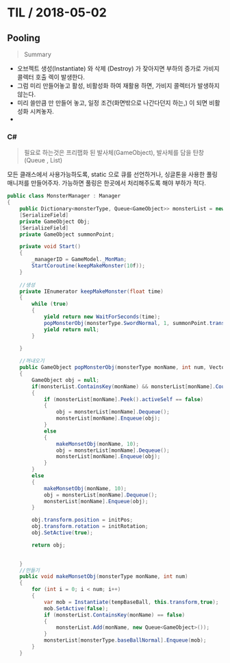 # TIL   / 2018-05-02

## Pooling

> Summary
-  오브젝트 생성(Instantiate) 와 삭제 (Destroy) 가 잦아지면 부하의 증가로 가비지 콜렉터 호출 렉이 발생한다.
-  그럼 미리 만들어놓고 활성, 비활성화 하여 재활용 하면, 가비지 콜렉터가 발생하지 않는다.
-  미리 쓸만큼 만 만들어 놓고, 일정 조건(화면밖으로 나간다던지 하는,) 이 되면 비활성화 시켜놓자.
-

### C#
> 필요로 하는것은 프리팹화 된 발사체(GameObject), 발사체를 담을 탄창(Queue , List)

모든 클래스에서 사용가능하도록, static 으로 큐를 선언하거나, 싱글톤을 사용한 풀링매니저를 만들어주자.
가능하면 풀링은 한곳에서 처리해주도록 해야 부하가 적다.

```cs
public class MonsterManager : Manager
{
    public Dictionary<monsterType, Queue<GameObject>> monsterList = new Dictionary<monsterType, Queue<GameObject>>();
    [SerializeField]
    private GameObject Obj;
    [SerializeField]
    private GameObject summonPoint;

    private void Start()
    {
        _managerID = GameModel._MonMan;
        StartCoroutine(keepMakeMonster(10f));
    }
    
    //생성
    private IEnumerator keepMakeMonster(float time)
    {
        while (true)
        {
            yield return new WaitForSeconds(time);
            popMonsterObj(monsterType.SwordNormal, 1, summonPoint.transform.position, Quaternion.identity);
            yield return null;
        }

    }
   
    //꺼내오기
    public GameObject popMonsterObj(monsterType monName, int num, Vector3 initPos, Quaternion initRotation)
    {
        GameObject obj = null;
        if(monsterList.ContainsKey(monName) && monsterList[monName].Count !=0)
        {
            if (monsterList[monName].Peek().activeSelf == false)
            {
                obj = monsterList[monName].Dequeue();
                monsterList[monName].Enqueue(obj);
            }
            else
            {
                makeMonsetObj(monName, 10);
                obj = monsterList[monName].Dequeue();
                monsterList[monName].Enqueue(obj);
            }
        }
        else
        {
            makeMonsetObj(monName, 10);
            obj = monsterList[monName].Dequeue();
            monsterList[monName].Enqueue(obj);
        }

        obj.transform.position = initPos;
        obj.transform.rotation = initRotation;
        obj.SetActive(true);

        return obj;

        
    }
    //만들기
    public void makeMonsetObj(monsterType monName, int num)
    {
        for (int i = 0; i < num; i++)
        {
            var mob = Instantiate(tempBaseBall, this.transform,true);
            mob.SetActive(false);
            if (monsterList.ContainsKey(monName) == false)
            {
                monsterList.Add(monName, new Queue<GameObject>());
            }
            monsterList[monsterType.baseBallNormal].Enqueue(mob);
        }
    }
```
